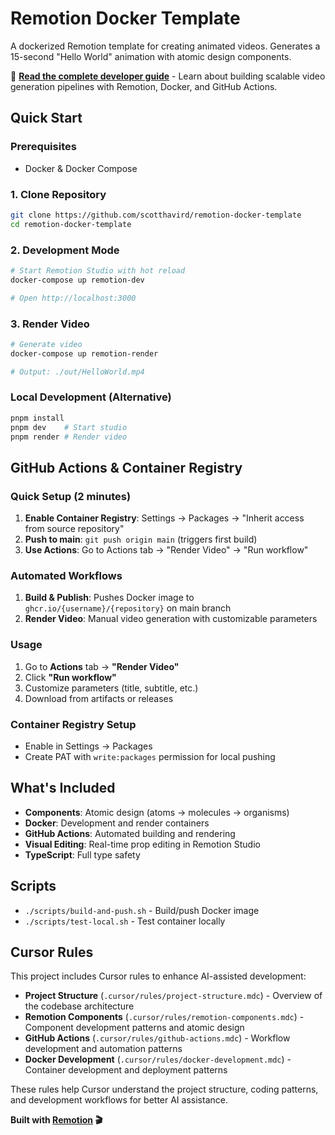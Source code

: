 # Remotion Docker Template

A dockerized Remotion template for creating animated videos. Generates a 15-second "Hello World" animation with atomic design components.

📖 **[Read the complete developer guide](https://www.scotthavird.com/blog/remotion-docker-template)** - Learn about building scalable video generation pipelines with Remotion, Docker, and GitHub Actions.

## Quick Start

### Prerequisites
- Docker & Docker Compose

### 1. Clone Repository
```bash
git clone https://github.com/scotthavird/remotion-docker-template
cd remotion-docker-template
```

### 2. Development Mode
```bash
# Start Remotion Studio with hot reload
docker-compose up remotion-dev

# Open http://localhost:3000
```

### 3. Render Video
```bash
# Generate video
docker-compose up remotion-render

# Output: ./out/HelloWorld.mp4
```

### Local Development (Alternative)
```bash
pnpm install
pnpm dev    # Start studio
pnpm render # Render video
```

## GitHub Actions & Container Registry

### Quick Setup (2 minutes)
1. **Enable Container Registry**: Settings → Packages → "Inherit access from source repository"
2. **Push to main**: `git push origin main` (triggers first build)
3. **Use Actions**: Go to Actions tab → "Render Video" → "Run workflow"

### Automated Workflows
1. **Build & Publish**: Pushes Docker image to `ghcr.io/{username}/{repository}` on main branch
2. **Render Video**: Manual video generation with customizable parameters

### Usage
1. Go to **Actions** tab → **"Render Video"** 
2. Click **"Run workflow"** 
3. Customize parameters (title, subtitle, etc.)
4. Download from artifacts or releases

### Container Registry Setup
- Enable in Settings → Packages
- Create PAT with `write:packages` permission for local pushing

## What's Included

- **Components**: Atomic design (atoms → molecules → organisms)  
- **Docker**: Development and render containers
- **GitHub Actions**: Automated building and rendering
- **Visual Editing**: Real-time prop editing in Remotion Studio
- **TypeScript**: Full type safety

## Scripts
- `./scripts/build-and-push.sh` - Build/push Docker image
- `./scripts/test-local.sh` - Test container locally

## Cursor Rules

This project includes Cursor rules to enhance AI-assisted development:

- **Project Structure** (`.cursor/rules/project-structure.mdc`) - Overview of the codebase architecture
- **Remotion Components** (`.cursor/rules/remotion-components.mdc`) - Component development patterns and atomic design
- **GitHub Actions** (`.cursor/rules/github-actions.mdc`) - Workflow development and automation patterns
- **Docker Development** (`.cursor/rules/docker-development.mdc`) - Container development and deployment patterns

These rules help Cursor understand the project structure, coding patterns, and development workflows for better AI assistance.

**Built with [Remotion](https://remotion.dev) 🎬**
